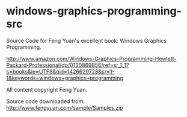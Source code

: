 # windows-graphics-programming-src
Source Code for Feng Yuan's excellent book: Windows Graphics Programming.

http://www.amazon.com/Windows-Graphics-Programming-Hewlett-Packard-Professional/dp/0130869856/ref=sr_1_1?s=books&ie=UTF8&qid=1426629728&sr=1-1&keywords=windows+graphics+programming

All content copyright Feng Yuan.

Source code downloaded from: http://www.fengyuan.com/sample/Samples.zip

